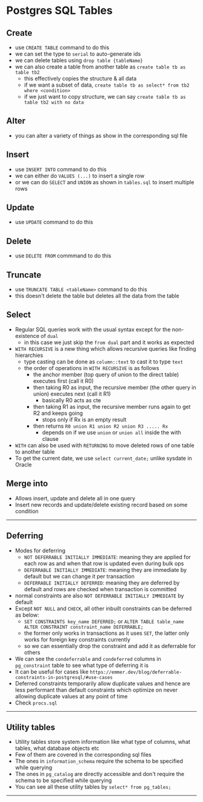 # Postgres SQL Tables

## Create

- use `CREATE TABLE` command to do this
- we can set the type to `serial` to auto-generate ids
- we can delete tables using `drop table {tableName}`
- we can also create a table from another table as `create table tb as table tb2`
  - this effectively copies the structure & all data
  - if we want a subset of data, `create table tb as select* from tb2 where <condition>`
  - if we just want to copy structure, we can say `create table tb as table tb2 with no data`

## Alter

- you can alter a variety of things as show in the corresponding sql file

## Insert

- use `INSERT INTO` command to do this
- we can either do `VALUES (...)` to insert a single row
- or we can do `SELECT` and `UNION` as shown in `tables.sql` to insert multiple rows

## Update

- use `UPDATE` command to do this

## Delete

- use `DELETE FROM` commmand to do this

## Truncate

- use `TRUNCATE TABLE <tableName>` command to do this
- this doesn't delete the table but deletes all the data from the table

## Select 

- Regular SQL queries work with the usual syntax except for the non-existence of `dual`
  - in this case we just skip the `from dual` part and it works as expected
- `WITH RECURSIVE` is a new thing which allows recursive queries like finding hierarchies
  - type casting can be done as `column::text` to cast it to type `text`
  - the order of operations in `WITH RECURSIVE` is as follows
    - the anchor member (top query of union to the direct table) executes first (call it R0)
    - then taking R0 as input, the recursive member (the other query in union) executes next (call it R1)
      - basically R0 acts as cte
    - then taking R1 as input, the recursive member runs again to get R2 and keeps going
      - stops only if Rx is an empty result
    - then returns `R0 union R1 union R2 union R3 ..... Rx`
      - depends on if we use `union` or `union all` inside the with clause
- `WITH` can also be used with `RETURNING` to move deleted rows of one table to another table
- To get the current date, we use `select current_date;` unlike sysdate in Oracle

## Merge into

- Allows insert, update and delete all in one query
- Insert new records and update/delete existing record based on some condition

---

## Deferring

- Modes for deferring
  - `NOT DEFERRABLE INITIALLY IMMEDIATE`: meaning they are applied for each row as and when that row is updated even during bulk ops
  - `DEFERRABLE INITIALLY IMMEDIATE`: meaning they are immediate by default but we can change it per transaction
  - `DEFERRABLE INITIALLY DEFERRED`: meaning they are deferred by default and rows are checked when transaction is committed
- normal constraints are also `NOT DEFERRABLE INITIALLY IMMEDIATE` by default
- Except `NOT NULL` and `CHECK`, all other inbuilt constraints can be deferred as below:
  - `SET CONSTRAINTS key_name DEFERRED;` or `ALTER TABLE table_name ALTER CONSTRAINT constraint_name DEFERRABLE;`
  - the former only works in transactions as it uses `SET`, the latter only works for foreign key constraints currently
  - so we can essentially drop the constraint and add it as deferrable for others
- We can see the `condeferrable` and `condeferred` columns in `pg_constraint` table to see what type of deferring it is
- It can be useful for cases like `https://emmer.dev/blog/deferrable-constraints-in-postgresql/#use-cases`
- Deferred constraints temporarily allow duplicate values and hence are less performant than default constraints which optimize on never allowing duplicate values at any point of time
- Check `procs.sql`

---

## Utility tables

- Utility tables store system information like what type of columns, what tables, what database objects etc
- Few of them are covered in the corresponding sql files
- The ones in `information_schema` require the schema to be specified while querying
- The ones in `pg_catalog` are directly accessible and don't require the schema to be specified while querying
- You can see all these utility tables by `select* from pg_tables;`

---
